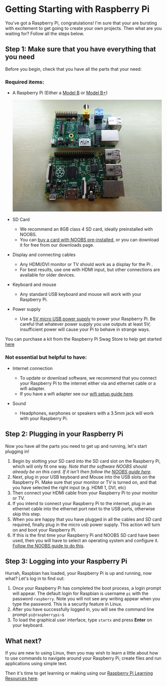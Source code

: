 # Getting Starting with Raspberry Pi

You've got a Raspberry Pi, congratulations! I'm sure that your are bursting with excitement to get going to create your own projects. Then what are you waiting for? Follow all the steps below.

## Step 1: Make sure that you have everything that you need
Before you begin, check that you have all the parts that your need:

### Required items:

- A Raspberry Pi (Either a [Model B](http://www.raspberrypi.org/product/model-b/) or [Model B+](http://www.raspberrypi.org/product/model-b-plus/))

	![](images/Raspberry-Pis.jpg)

- SD Card
	- We recommend an 8GB class 4 SD card, ideally preinstalled with NOOBS. 
	- You can [buy a card with NOOBS pre-installed](http://swag.raspberrypi.org/collections/frontpage/products/noobs-8gb-sd-card), or you can download it for free from our downloads page.
	
- Display and connecting cables
	- Any HDMI/DVI monitor or TV should work as a display for the Pi . 
	- For best results, use one with HDMI input, but other connections are available for older devices. 
	
- Keyboard and mouse
	- Any standard USB keyboard and mouse will work with your Raspberry Pi.
	
- Power supply
	- Use a [5V micro USB power supply](http://swag.raspberrypi.org/collections/pi-kits/products/raspberry-pi-universal-power-supply) to power your Raspberry Pi. Be careful that whatever power supply you use outputs at least 5V; insufficient power will cause your Pi to behave in strange ways.

You can purchase a kit from the Raspberry Pi Swag Store to help get started [here](http://swag.raspberrypi.org/collections/frontpage/products/b-raspberry-pi-starter-kit)

### Not essential but helpful to have:

- Internet connection
	- To update or download software, we recommend that you connect your Raspberry Pi to the internet either via and ethernet cable or a wifi adapter.
	- If you have a wifi adapter see our [wifi setup guide here](http://www.raspberrypi.org/documentation/configuration/wireless/README.md).

- Sound
	- Headphones, earphones or speakers with a 3.5mm jack will work with your Raspberry Pi.

	
## Step 2: Plugging in your Raspberry Pi
Now you have all the parts you need to get up and running, let's start plugging in!

1. Begin by slotting your SD card into the SD card slot on the Raspberry Pi, which will only fit one way. *Note that the software NOOBS should already be on this card. If it isn't then follow the [NOOBS guide here](http://www.raspberrypi.org/help/noobs-setup/).*
1. Next, plug in your USB keyboard and Mouse into the USB slots on the Raspberry Pi.
Make sure that your monitor or TV is turned on, and that you have selected the right input (e.g. HDMI 1, DVI, etc)
1. Then connect your HDMI cable from your Raspberry Pi to your monitor or TV.
1. If you intend to connect your Raspberry Pi to the internet, plug in an ethernet cable into the ethernet port next to the USB ports, otherwise skip this step.
1. When you are happy that you have plugged in all the cables and SD card required, finally plug in the micro usb power supply. This action will turn on and boot your Raspberry Pi.
1. If this is the first time your Raspberry Pi and NOOBS SD card have been used, then you will have to select an operating system and configure it. [Follow the NOOBS guide to do this](http://www.raspberrypi.org/help/noobs-setup/).

## Step 3: Logging into your Raspberry Pi
Hurrah, Raspbian has loaded, your Raspberry Pi is up and running, now what? Let's log in to find out:

1. Once your Raspberry Pi has completed the boot process, a login prompt will appear. The default login for Raspbian is username `pi` with the password `raspberry`. Note you will not see any writing appear when you type the password. This is a security feature in Linux.
1. After you have successfully logged in, you will see the command line prompt `pi@raspberrypi~$`
1. To load the graphical user interface, type `startx` and press **Enter** on your keyboard.
	
	
## What next?

If you are new to using Linux, then you may wish to learn a little about how to use commands to navigate around your Raspberry Pi, create files and run applications using simple text.

Then it's time to get learning or making using our [Raspberry Pi Learning Resources here](http://www.raspberrypi.org/resources/).

